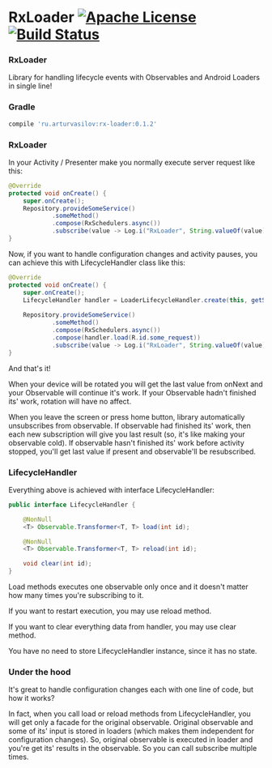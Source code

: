 # RxLoader [![Apache License](https://img.shields.io/badge/license-Apache%20v2-blue.svg)](https://github.com/ArturVasilov/RxLoader/blob/master/LICENSE) [![Build Status](https://travis-ci.org/ArturVasilov/RxLoader.png?branch=master)](https://github.com/ArturVasilov/RxLoader)

### RxLoader

Library for handling lifecycle events with Observables and Android Loaders in single line!

### Gradle

```groovy
compile 'ru.arturvasilov:rx-loader:0.1.2'
```

### RxLoader

In your Activity / Presenter make you normally execute server request like this:

```java
@Override
protected void onCreate() {
    super.onCreate();
    Repository.provideSomeService()
            .someMethod()
            .compose(RxSchedulers.async())
            .subscribe(value -> Log.i("RxLoader", String.valueOf(value)));
}
```

Now, if you want to handle configuration changes and activity pauses, you can achieve this with LifecycleHandler class like this:

```java
@Override
protected void onCreate() {
    super.onCreate();
    LifecycleHandler handler = LoaderLifecycleHandler.create(this, getSupportLoaderManager());
    
    Repository.provideSomeService()
            .someMethod()
            .compose(RxSchedulers.async())
            .compose(handler.load(R.id.some_request))
            .subscribe(value -> Log.i("RxLoader", String.valueOf(value)));
}
```

And that's it! 

When your device will be rotated you will get the last value from onNext and your Observable will continue it's work.
If your Observable hadn't finished its' work, rotation will have no affect.

When you leave the screen or press home button, library automatically unsubscribes from observable. 
If observable had finished its' work, then each new subscription will give you last result (so, it's like making your observable cold).
If observable hasn't finished its' work before activity stopped, you'll get last value if present and observable'll be resubscribed.

### LifecycleHandler

Everything above is achieved with interface LifecycleHandler:

```java
public interface LifecycleHandler {

    @NonNull
    <T> Observable.Transformer<T, T> load(int id);

    @NonNull
    <T> Observable.Transformer<T, T> reload(int id);

    void clear(int id);
}
```

Load methods executes one observable only once and it doesn't matter how many times you're subscribing to it. 

If you want to restart execution, you may use reload method.

If you want to clear everything data from handler, you may use clear method.

You have no need to store LifecycleHandler instance, since it has no state.

### Under the hood

It's great to handle configuration changes each with one line of code, but how it works?

In fact, when you call load or reload methods from LifecycleHandler, you will get only a facade for the original observable.
Original observable and some of its' input is stored in loaders (which makes them independent for configuration changes). 
So, original observable is executed in loader and you're get its' results in the observable. So you can call subscribe multiple times.
